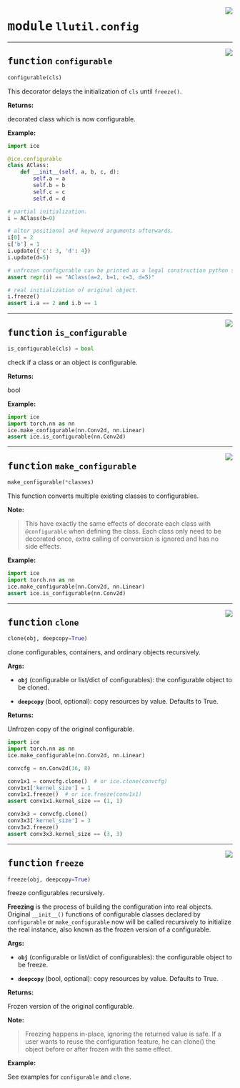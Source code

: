 <!-- markdownlint-disable -->

<a href="https://github.com/tjyuyao/ice-learn/blob/main/ice/llutil/config.py#L0"><img align="right" style="float:right;" src="https://img.shields.io/badge/-source-cccccc?style=flat-square"></a>

# <kbd>module</kbd> `llutil.config`







---

<a href="https://github.com/tjyuyao/ice-learn/blob/main/ice/llutil/config.py#L19"><img align="right" style="float:right;" src="https://img.shields.io/badge/-source-cccccc?style=flat-square"></a>

## <kbd>function</kbd> `configurable`

```python
configurable(cls)
```

This decorator delays the initialization of ``cls`` until ``freeze()``.




**Returns:**

 decorated class which is now configurable.




**Example:**



```python
import ice

@ice.configurable
class AClass:
    def __init__(self, a, b, c, d):
        self.a = a
        self.b = b
        self.c = c
        self.d = d

# partial initialization.
i = AClass(b=0)

# alter positional and keyword arguments afterwards.
i[0] = 2
i['b'] = 1
i.update({'c': 3, 'd': 4})
i.update(d=5)

# unfrozen configurable can be printed as a legal construction python statement.
assert repr(i) == "AClass(a=2, b=1, c=3, d=5)"

# real initialization of original object.
i.freeze()
assert i.a == 2 and i.b == 1
```




---

<a href="https://github.com/tjyuyao/ice-learn/blob/main/ice/llutil/config.py#L83"><img align="right" style="float:right;" src="https://img.shields.io/badge/-source-cccccc?style=flat-square"></a>

## <kbd>function</kbd> `is_configurable`

```python
is_configurable(cls) → bool
```

check if a class or an object is configurable. 




**Returns:**

 bool




**Example:**



```python
import ice
import torch.nn as nn
ice.make_configurable(nn.Conv2d, nn.Linear)
assert ice.is_configurable(nn.Conv2d)
```




---

<a href="https://github.com/tjyuyao/ice-learn/blob/main/ice/llutil/config.py#L100"><img align="right" style="float:right;" src="https://img.shields.io/badge/-source-cccccc?style=flat-square"></a>

## <kbd>function</kbd> `make_configurable`

```python
make_configurable(*classes)
```

This function converts multiple existing classes to configurables.




**Note:**

> This have exactly the same effects of decorate each class with `@configurable` when defining the class.
 Each class only need to be decorated once, extra calling of conversion is ignored and has no side effects.




**Example:**



```python
import ice
import torch.nn as nn
ice.make_configurable(nn.Conv2d, nn.Linear)
assert ice.is_configurable(nn.Conv2d)
```




---

<a href="https://github.com/tjyuyao/ice-learn/blob/main/ice/llutil/config.py#L119"><img align="right" style="float:right;" src="https://img.shields.io/badge/-source-cccccc?style=flat-square"></a>

## <kbd>function</kbd> `clone`

```python
clone(obj, deepcopy=True)
```

clone configurables, containers, and ordinary objects recursively.




**Args:**


 - <b>`obj`</b> (configurable or list/dict of configurables):  the configurable object to be cloned.

 - <b>`deepcopy`</b> (bool, optional):  copy resources by value. Defaults to True.




**Returns:**

Unfrozen copy of the original configurable.


```python
import ice
import torch.nn as nn
ice.make_configurable(nn.Conv2d, nn.Linear)

convcfg = nn.Conv2d(16, 8)

conv1x1 = convcfg.clone()  # or ice.clone(convcfg)
conv1x1['kernel_size'] = 1
conv1x1.freeze()  # or ice.freeze(conv1x1)
assert conv1x1.kernel_size == (1, 1)

conv3x3 = convcfg.clone()
conv3x3['kernel_size'] = 3
conv3x3.freeze()
assert conv3x3.kernel_size == (3, 3)
```




---

<a href="https://github.com/tjyuyao/ice-learn/blob/main/ice/llutil/config.py#L162"><img align="right" style="float:right;" src="https://img.shields.io/badge/-source-cccccc?style=flat-square"></a>

## <kbd>function</kbd> `freeze`

```python
freeze(obj, deepcopy=True)
```

freeze configurables recursively.


**Freezing** is the process of building the configuration into real objects.
Original `__init__()` functions of configurable classes declared by ``configurable``
or ``make_configurable`` now will be called recursively to initialize the real instance,
also known as the frozen version of a configurable.




**Args:**


 - <b>`obj`</b> (configurable or list/dict of configurables):  the configurable object to be freeze.

 - <b>`deepcopy`</b> (bool, optional):  copy resources by value. Defaults to True.




**Returns:**

Frozen version of the original configurable.




**Note:**

>Freezing happens in-place, ignoring the returned value is safe.
If a user wants to reuse the configuration feature, he can clone() the 
object before or after frozen with the same effect.




**Example:**

See examples for ``configurable`` and ``clone``. 





